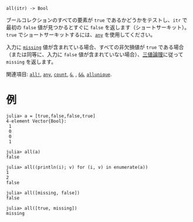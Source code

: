 ```
all(itr) -> Bool
```

ブールコレクションのすべての要素が `true` であるかどうかをテストし、`itr` で最初の `false` 値が見つかるとすぐに `false` を返します（ショートサーキット）。`true` でショートサーキットするには、[`any`](@ref) を使用してください。

入力に [`missing`](@ref) 値が含まれている場合、すべての非欠損値が `true` である場合（または同等に、入力に `false` 値が含まれていない場合）、[三値論理](https://en.wikipedia.org/wiki/Three-valued_logic)に従って `missing` を返します。

関連項目: [`all!`](@ref), [`any`](@ref), [`count`](@ref), [`&`](@ref), , [`&&`](@ref), [`allunique`](@ref).

# 例

```jldoctest
julia> a = [true,false,false,true]
4-element Vector{Bool}:
 1
 0
 0
 1

julia> all(a)
false

julia> all((println(i); v) for (i, v) in enumerate(a))
1
2
false

julia> all([missing, false])
false

julia> all([true, missing])
missing
```
